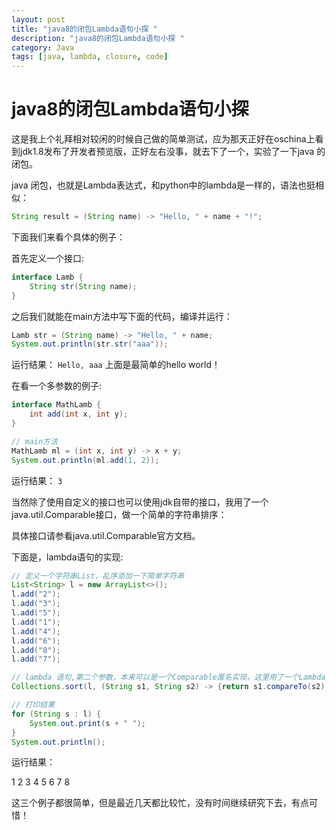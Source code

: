 ```yaml
---
layout: post
title: "java8的闭包Lambda语句小探 "
description: "java8的闭包Lambda语句小探 "
category: Java
tags: [java, lambda, closure, code]
---
```


java8的闭包Lambda语句小探
=========================

这是我上个礼拜相对较闲的时候自己做的简单测试，应为那天正好在oschina上看到jdk1.8发布了开发者预览版，正好左右没事，就去下了一个，实验了一下java 的闭包。

java 闭包，也就是Lambda表达式，和python中的lambda是一样的，语法也挺相似：

```java
String result = (String name) -> "Hello, " + name + "!";
```


下面我们来看个具体的例子：

首先定义一个接口:

```java
interface Lamb {
    String str(String name);
}
```

之后我们就能在main方法中写下面的代码，编译并运行：

```java
Lamb str = (String name) -> "Hello, " + name;
System.out.println(str.str("aaa"));
```

运行结果：
`Hello, aaa`
上面是最简单的hello world！

在看一个多参数的例子:

```java
interface MathLamb {
    int add(int x, int y);
}

// main方法
MathLamb ml = (int x, int y) -> x + y;
System.out.println(ml.add(1, 2));
```

运行结果：
`3`

当然除了使用自定义的接口也可以使用jdk自带的接口，我用了一个java.util.Comparable<T>接口，做一个简单的字符串排序：

具体接口请参看java.util.Comparable<T>官方文档。

下面是，lambda语句的实现:

```java
// 定义一个字符串List，乱序添加一下简单字符串
List<String> l = new ArrayList<>();
l.add("2");
l.add("3");
l.add("5");
l.add("1");
l.add("4");
l.add("6");
l.add("8");
l.add("7");

// lambda 语句,第二个参数，本来可以是一个Comparable匿名实现，这里用了一个Lambda语句
Collections.sort(l, (String s1, String s2) -> {return s1.compareTo(s2);});

// 打印结果
for (String s : l) {
    System.out.print(s + " ");
}
System.out.println();
```

运行结果：

1 2 3 4 5 6 7 8

这三个例子都很简单，但是最近几天都比较忙，没有时间继续研究下去，有点可惜！